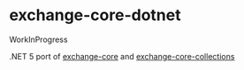 # exchange-core-dotnet

WorkInProgress

.NET 5 port of [exchange-core](https://github.com/mzheravin/exchange-core) and [exchange-core-collections](https://github.com/exchange-core/collections)

